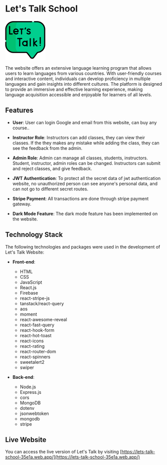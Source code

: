 # Let's Talk School

![Let's Talk logo](./src/assets/lets-talk.png)

The website offers an extensive language learning program that allows users to learn languages from various countries. With user-friendly courses and interactive content, individuals can develop proficiency in multiple languages and gain insights into different cultures. The platform is designed to provide an immersive and effective learning experience, making language acquisition accessible and enjoyable for learners of all levels.

## Features

- **User**: User can login Google and email from this website, can buy any course..

- **Instructor Role**: Instructors can add classes, they can view their classes. If the they makes any mistake while adding the class, they can see the feedback from the admin.

- **Admin Role**: Admin can manage all classes, students, instructors. Student, instructor, admin roles can be changed. Instructors can submit and reject classes, and give feedback.

- **JWT Authentication**: To protect all the secret data of jwt authentication website, no unauthorized person can see anyone's personal data, and can not go to different secret routes.

- **Stripe Payment**: All transactions are done through stripe payment gateway.

- **Dark Mode Feature**: The dark mode feature has been implemented on the website.

## Technology Stack

The following technologies and packages were used in the development of Let's Talk Website:

- **Front-end**:
  - HTML
  - CSS
  - JavaScript
  - React.js
  - Firebase
  - react-stripe-js
  - tanstack/react-query 
  - aos
  - moment
  - react-awesome-reveal
  - react-fast-query
  - react-hook-form 
  - react-hot-toast
  - react-icons
  - react-rating
  - react-router-dom
  - react-spinners
  - sweetalert2
  - swiper


- **Back-end**:
  - Node.js
  - Express.js
  - cors
  - MongoDB
  - dotenv
  - jsonwebtoken
  - mongodb
  - stripe

## Live Website

You can access the live version of Let's Talk by visiting [https://lets-talk-school-35e1a.web.app/](https://lets-talk-school-35e1a.web.app/)


